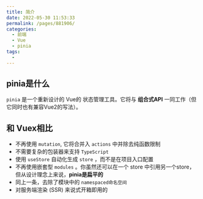 ```yaml
---
title: 简介
date: 2022-05-30 11:53:33
permalink: /pages/881906/
categories:
  - 前端
  - Vue
  - pinia
tags:
  - 
---
```


## pinia是什么

`pinia` 是一个重新设计的 Vue的 状态管理工具。它将与 **组合式API** 一同工作（但它同时也有兼容Vue2的写法）。 

## 和 Vuex相比

-   不再使用 `mutation`, 它将合并入 `actions` 中并除去纯函数限制
-   不需要复杂的包装器来支持 `TypeScript` 
-   使用 `useStore` 自动化生成 `store` ，而不是在项目入口配置
-   不再使用嵌套型 `modules` 。你虽然还可以在一个 store 中引用另一个store，但从设计理念上来说，**pinia是扁平的**
-   同上一条，去除了模块中的 `namespaced命名空间` 
-   对服务端渲染 (SSR) 来说式开箱即用的


